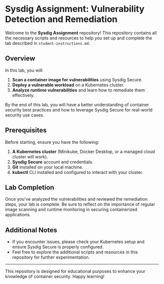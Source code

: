 # Sysdig Assignment: Vulnerability Detection and Remediation

Welcome to the **Sysdig Assignment** repository! This repository contains all the necessary scripts and resources to help you set up and complete the lab described in `student-instructions.md`.

## Overview

In this lab, you will:

1. **Scan a container image for vulnerabilities** using Sysdig Secure.
2. **Deploy a vulnerable workload** on a Kubernetes cluster.
3. **Analyze runtime vulnerabilities** and learn how to remediate them effectively.

By the end of this lab, you will have a better understanding of container security best practices and how to leverage Sysdig Secure for real-world security use cases.

## Prerequisites

Before starting, ensure you have the following:

1. **A Kubernetes cluster** (Minikube, Docker Desktop, or a managed cloud cluster will work).
2. **Sysdig Secure** account and credentials.
3. **Git** installed on your local machine.
4. **kubectl** CLI installed and configured to interact with your cluster.

## Lab Completion

Once you've analyzed the vulnerabilities and reviewed the remediation steps, your lab is complete. Be sure to reflect on the importance of regular image scanning and runtime monitoring in securing containerized applications.

## Additional Notes

- If you encounter issues, please check your Kubernetes setup and ensure Sysdig Secure is properly configured.
- Feel free to explore the additional scripts and resources in this repository for further experimentation.

---

This repository is designed for educational purposes to enhance your knowledge of container security. Happy learning!
